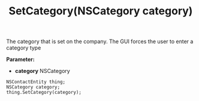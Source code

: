 ﻿---
uid: crmscript_ref_NSContactEntity_SetCategory
title: SetCategory(NSCategory category)
intellisense: NSContactEntity.SetCategory
keywords: NSContactEntity, GetCategory
so.topic: reference
---

The category that is set on the company. The GUI forces the user to enter a category type

**Parameter:** 
 - **category** NSCategory

```crmscript
NSContactEntity thing;
NSCategory category;
thing.SetCategory(category);
```

